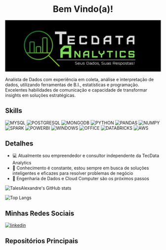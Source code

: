 <h1 align="center"> Bem Vindo(a)!</h1>

<p align="center">
<img src="https://github.com/TalesAlexandre/TalesAlexandre/blob/f8cefe57369db95c7c46201e65ef3a351c28c4fe/banner.png"/>
</p>

Analista de Dados com experiência em coleta, análise e interpretação de dados, utilizando ferramentas de B.I., estatísticas e programação. Excelentes habilidades de comunicação e capacidade de transformar insights em soluções estratégicas.


## Skills
![MYSQL](https://img.shields.io/badge/MySQL-005C84?style=for-the-badge&logo=mysql&logoColor=white)
![POSTGRESQL](https://img.shields.io/badge/PostgreSQL-316192?style=for-the-badge&logo=postgresql&logoColor=white)
![MONGODB](https://img.shields.io/badge/MongoDB-4EA94B?style=for-the-badge&logo=mongodb&logoColor=white)
![PYTHON](https://img.shields.io/badge/Python-FFD43B?style=for-the-badge&logo=python&logoColor=blue)
![PANDAS](https://img.shields.io/badge/Pandas-2C2D72?style=for-the-badge&logo=pandas&logoColor=white)
![NUMPY](https://img.shields.io/badge/Numpy-777BB4?style=for-the-badge&logo=numpy&logoColor=white)
![SPARK](https://img.shields.io/badge/Apache_Spark-FFFFFF?style=for-the-badge&logo=apachespark&logoColor=#E35A16)
![POWERBI](https://img.shields.io/badge/PowerBI-F2C811?style=for-the-badge&logo=Power%20BI&logoColor=white)
![WINDOWS](https://img.shields.io/badge/Windows-0078D6?style=for-the-badge&logo=windows&logoColor=white)
![OFFICE](https://img.shields.io/badge/Microsoft_Office-D83B01?style=for-the-badge&logo=microsoft-office&logoColor=white)
![DATABRICKS](https://img.shields.io/badge/Databricks-FF3621?style=for-the-badge&logo=Databricks&logoColor=white)
![AWS](https://img.shields.io/badge/Amazon_AWS-FF9900?style=for-the-badge&logo=amazonaws&logoColor=white)


## Detalhes
- 💻 Atualmente sou empreendedor e consultor independente da TecData Analytics  
- 🧠 Conhecimento é constante, estou sempre em busca de soluções inteligentes e eficazes para resolver problemas de negócio
- 🚀 Engenharia de Dados e Cloud Computer são os próximos passos


![TalesAlexandre's GitHub stats](https://github-readme-stats.vercel.app/api?username=TalesAlexandre&show_icons=true&theme=merko)

![Top Langs](https://github-readme-stats.vercel.app/api/top-langs/?username=TalesAlexandre&hide_progress=true&theme=merko)


## Minhas Redes Sociais
[<img src="https://img.shields.io/badge/LinkedIn-0077B5?style=for-the-badge&logo=linkedin&logoColor=white" alt='linkedin' height='30'>](https://www.linkedin.com/in/tales-alexandre-7b8593211)

## Repositórios Principais

